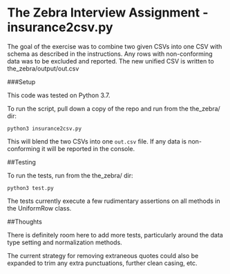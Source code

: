 # The Zebra Interview Assignment - insurance2csv.py

The goal of the exercise was to combine two given CSVs into one CSV with schema as described in the instructions. Any rows with non-conforming data was to be excluded and reported. The new unified CSV is written to the_zebra/output/out.csv


###Setup

This code was tested on Python 3.7. 

To run the script, pull down a copy of the repo and run from the the_zebra/ dir:

```python3 insurance2csv.py```

This will blend the two CSVs into one `out.csv` file. If any data is non-conforming it will be reported in the console. 

##Testing

To run the tests, run from the the_zebra/ dir:

```python3 test.py```

The tests currently execute a few rudimentary assertions on all methods in the UniformRow class. 


##Thoughts

There is definitely room here to add more tests, particularly around the data type setting and normalization methods. 

The current strategy for removing extraneous quotes could also be expanded to trim any extra punctuations, further clean casing, etc.





